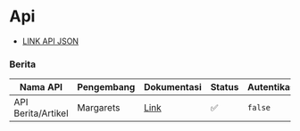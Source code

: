 # Api

- [LINK API JSON](https://winnicode.com/api/berita/json)

### Berita

| Nama API           | Pengembang | Dokumentasi                                                               | Status | Autentikasi |
| ------------------ | ---------- | ------------------------------------------------------------------------- | ------ | ----------- |
| API Berita/Artikel | Margarets  | [Link](git@github.com:winnicodeofficial/API-BERITA-ARTIKEL-WINNICODE.git) | ✅     | `false`     |

